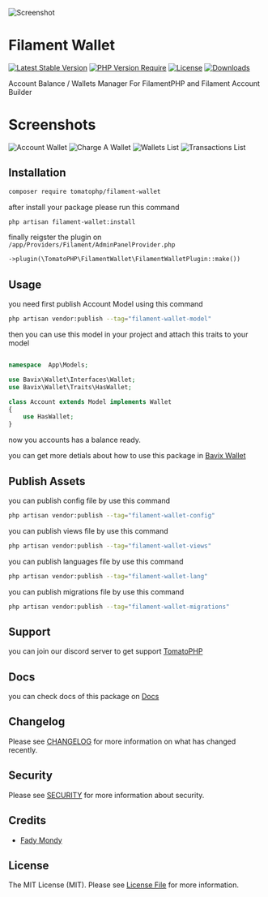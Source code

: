 ![Screenshot](https://raw.githubusercontent.com/tomatophp/filament-wallet/master/arts/3x1io-tomato-wallet.jpg)

# Filament Wallet

[![Latest Stable Version](https://poser.pugx.org/tomatophp/filament-wallet/version.svg)](https://packagist.org/packages/tomatophp/filament-wallet)
[![PHP Version Require](http://poser.pugx.org/tomatophp/filament-wallet/require/php)](https://packagist.org/packages/tomatophp/filament-wallet)
[![License](https://poser.pugx.org/tomatophp/filament-wallet/license.svg)](https://packagist.org/packages/tomatophp/filament-wallet)
[![Downloads](https://poser.pugx.org/tomatophp/filament-wallet/d/total.svg)](https://packagist.org/packages/tomatophp/filament-wallet)

Account Balance / Wallets Manager For FilamentPHP and Filament Account Builder


# Screenshots

![Account Wallet](https://raw.githubusercontent.com/tomatophp/filament-wallet/master/arts/account-wallet.png)
![Charge A Wallet](https://raw.githubusercontent.com/tomatophp/filament-wallet/master/arts/charge-wallet.png)
![Wallets List](https://raw.githubusercontent.com/tomatophp/filament-wallet/master/arts/wallet.png)
![Transactions List](https://raw.githubusercontent.com/tomatophp/filament-wallet/master/arts/transactions.png)


## Installation

```bash
composer require tomatophp/filament-wallet
```
after install your package please run this command

```bash
php artisan filament-wallet:install
```

finally reigster the plugin on `/app/Providers/Filament/AdminPanelProvider.php`

```php
->plugin(\TomatoPHP\FilamentWallet\FilamentWalletPlugin::make())
```

## Usage

you need first publish Account Model using this command

```bash
php artisan vendor:publish --tag="filament-wallet-model"
```

then you can use this model in your project and attach this traits to your model

```php

namespace  App\Models;

use Bavix\Wallet\Interfaces\Wallet;
use Bavix\Wallet\Traits\HasWallet;

class Account extends Model implements Wallet
{
    use HasWallet;
}
```

now you accounts has a balance ready.

you can get more detials about how to use this package in [Bavix Wallet](https://github.com/bavix/laravel-wallet)

## Publish Assets

you can publish config file by use this command

```bash
php artisan vendor:publish --tag="filament-wallet-config"
```

you can publish views file by use this command

```bash
php artisan vendor:publish --tag="filament-wallet-views"
```

you can publish languages file by use this command

```bash
php artisan vendor:publish --tag="filament-wallet-lang"
```

you can publish migrations file by use this command

```bash
php artisan vendor:publish --tag="filament-wallet-migrations"
```

## Support

you can join our discord server to get support [TomatoPHP](https://discord.gg/Xqmt35Uh)

## Docs

you can check docs of this package on [Docs](https://docs.tomatophp.com/plugins/laravel-package-generator)

## Changelog

Please see [CHANGELOG](CHANGELOG.md) for more information on what has changed recently.

## Security

Please see [SECURITY](SECURITY.md) for more information about security.

## Credits

- [Fady Mondy](mailto:info@3x1.io)

## License

The MIT License (MIT). Please see [License File](LICENSE.md) for more information.
